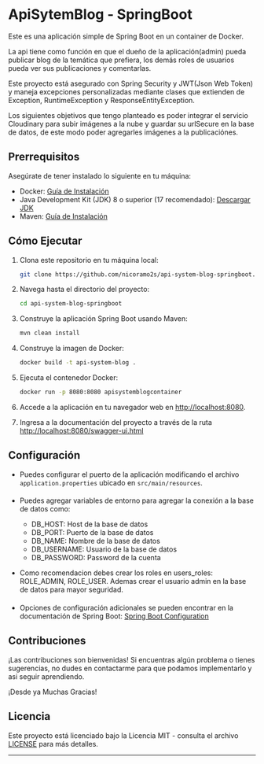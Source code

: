 # ApiSytemBlog - SpringBoot

Este es una aplicación simple de Spring Boot en un container de Docker.

La api tiene como función en que el dueño de la aplicación(admin) pueda publicar blog de la temática que prefiera, los
demás roles de usuarios pueda ver sus publicaciones y comentarlas.

Este proyecto está asegurado con Spring Security y JWT(Json Web Token) y maneja excepciones personalizadas mediante
clases que extienden de Exception, RuntimeException y ResponseEntityException.

Los siguientes objetivos que tengo planteado es poder integrar el servicio Cloudinary para subir imágenes a la nube y
guardar su urlSecure en la base de datos, de este modo poder agregarles imágenes a la publicaciónes.

## Prerrequisitos

Asegúrate de tener instalado lo siguiente en tu máquina:

- Docker: [Guía de Instalación](https://docs.docker.com/get-docker/)
- Java Development Kit (JDK) 8 o superior (17
  recomendado): [Descargar JDK](https://www.oracle.com/java/technologies/javase-jdk11-downloads.html)
- Maven: [Guía de Instalación](https://maven.apache.org/install.html)

## Cómo Ejecutar

1. Clona este repositorio en tu máquina local:

    ```bash
    git clone https://github.com/nicoramo2s/api-system-blog-springboot.git
    ```

2. Navega hasta el directorio del proyecto:

    ```bash
    cd api-system-blog-springboot
    ```

3. Construye la aplicación Spring Boot usando Maven:

    ```bash
    mvn clean install
    ```

4. Construye la imagen de Docker:

    ```bash
    docker build -t api-system-blog .
    ```

5. Ejecuta el contenedor Docker:

    ```bash
    docker run -p 8080:8080 apisystemblogcontainer
    ```

6. Accede a la aplicación en tu navegador web en [http://localhost:8080](http://localhost:8080).


7. Ingresa a la documentación del proyecto a través de la
   ruta [http://localhost:8080/swagger-ui.html](http://localhost:8080/swagger-ui.html)

## Configuración

- Puedes configurar el puerto de la aplicación modificando el archivo `application.properties` ubicado
  en `src/main/resources`.

####

- Puedes agregar variables de entorno para agregar la conexión a la base de datos como:
    - DB_HOST: Host de la base de datos
    - DB_PORT: Puerto de la base de datos
    - DB_NAME: Nombre de la base de datos
    - DB_USERNAME: Usuario de la base de datos
    - DB_PASSWORD: Password de la cuenta
 
- Como recomendacion debes crear los roles en users_roles: ROLE_ADMIN, ROLE_USER. Ademas crear el usuario admin en la base de datos para mayor seguridad.
####

- Opciones de configuración adicionales se pueden encontrar en la documentación de Spring
  Boot: [Spring Boot Configuration](https://docs.spring.io/spring-boot/docs/current/reference/html/spring-boot-features.html#boot-features-external-config)

## Contribuciones

¡Las contribuciones son bienvenidas! Si encuentras algún problema o tienes sugerencias, no dudes en contactarme para que
podamos implementarlo y asi seguir aprendiendo.

¡Desde ya Muchas Gracias!

## Licencia

Este proyecto está licenciado bajo la Licencia MIT - consulta el archivo [LICENSE](LICENSE) para más detalles.

---

